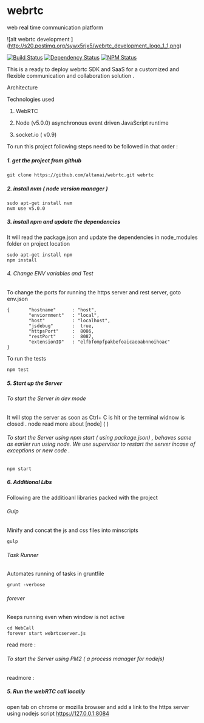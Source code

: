 # webrtc
web real time communication platform 

![alt webrtc development ] (http://s20.postimg.org/sywx5rjx5/webrtc_development_logo_1_1.png)


[![Build Status][BS img]][Build Status]
[![Dependency Status][DS img]][Dependency Status]
[![NPM Status][NS img]][NPM Status]


[Build Status]: https://travis-ci.org/altanai/webrtc
[Dependency Status]: https://david-dm.org/altanai/webrtc
[NPM Status]: https://www.npmjs.com/package/webrtcdevelopment


[BS img]: https://api.travis-ci.org/altanai/webrtc.png
[DS img]: https://david-dm.org/altanai/webrtc.svg
[NS img]: https://nodei.co/npm/webrtcdevelopment.png

This is a ready to deploy webrtc SDK and SaaS for a customized and flexible communication and collaboration solution .

Architecture 

Technologies used 

1. WebRTC 

2. Node (v5.0.0)
asynchronous event driven JavaScript runtime

3. socket.io ( v0.9)



To run this project following steps need to be followed in that order :

##### 1. get the project from github 
```
git clone https://github.com/altanai/webrtc.git webrtc
```

##### 2. install nvm ( node version manager ) 
```
sudo apt-get install nvm
nvm use v5.0.0
```

##### 3. install npm and update the dependencies 
It will read the package.json and update the dependencies in node_modules folder on project location

```
sudo apt-get install npm
npm install
```

###### 4. Change ENV variables and Test

To change the ports for running the https server and rest server, goto env.json
```
{       "hostname"      : "host",        
		"enviornment"   : "local",        
		"host"        	: "localhost",
		"jsdebug"       :  true,          
		"httpsPort"		:  8086,
		"restPort"		:  8087,
        "extensionID"   : "elfbfompfpakbefoaicaeoabnnoihoac"
}
```

To run the tests
```
npm test
```

##### 5. Start up the Server 

###### To start the Server in dev mode  
It will stop the server as soon as Ctrl+ C is hit or the terminal widnow is closed . 
node 
read more about [node] ( )

###### To start the Server using npm start ( using package.json) , behaves same as earlier run using node. We use supervisor to restart the server incase of exceptions or new code .

```
npm start
```

##### 6. Additional Libs

Following are the additioanl libraries packed with the project 

###### Gulp
Minify and concat the js and css files  into minscripts
```
gulp
```

###### Task Runner
Automates running of tasks in gruntfile
```
grunt -verbose
```

###### forever 
Keeps running even when window is not active 
```
cd WebCall
forever start webrtcserver.js
```

read more :

###### To start the Server using PM2 ( a process manager for nodejs)
readmore : 

##### 5. Run the webRTC call locally
open tab on chrome or mozilla browser and add a link to the https server using nodejs script
https://127.0.0.1:8084
